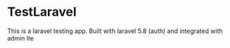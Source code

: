 # TestLaravel
This is a laravel testing app. Built with laravel 5.8 (auth) and integrated with admin lte
